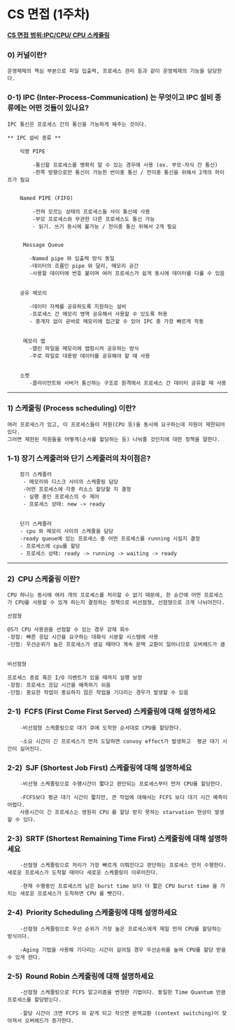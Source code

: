 # CS 면접 (1주차)

[**CS 면접** **범위:IPC/CPU/ CPU 스케줄링**](https://gyoogle.dev/blog/computer-science/operating-system/IPC.html)


### 0) **커널이란?**

    운영체제의 핵심 부분으로 파일 입출력, 프로세스 관리 등과 같이 운영체제의 기능을 담당한다.

### 0-1) **IPC (Inter-Process-Communication) 는** **무엇이고** **IPC 설비** **종류에는** **어떤** **것들이** **있나요?**

    IPC 통신은 프로세스 간의 통신을 가능하게 해주는 것이다.

    ** IPC 설비 종류 **

        익명 PIPE 

            -통신할 프로세스를 명확히 알 수 있는 경우에 사용 (ex. 부모-자식 간 통신) 
            -한쪽 방향으로만 통신이 가능한 반이중 통신 / 전이중 통신을 위해서 2개의 파이프가 필요
    

        Named PIPE (FIFO)

            -전혀 모르는 상태의 프로세스들 사이 통신에 사용 
            -부모 프로세스와 무관한 다른 프로세스도 통신 가능 
            - 읽기. 쓰기 동시에 불가능 / 전이중 통신 위해서 2개 필요


         Message Queue
         
           -Named pipe 와 입출력 방식 동일 
           -데이터의 흐름인 pipe 와 달리, 메모리 공간 
           -사용할 데이터에 번호 붙이며 여러 프로세스가 쉽게 동시에 데이터를 다룰 수 있음


        공유 메모리
        
           -데이터 자체를 공유하도록 지원하는 설비 
           -프로세스 간 메모리 영역 공유해서 사용할 수 있도록 허용 
           - 중개자 없이 곧바로 메모리에 접근할 수 있어 IPC 중 가장 빠르게 작동


         메모리 맵 
           -열린 파일을 메모리에 맵핑시켜 공유하는 방식 
           -주로 파일로 대용량 데이터를 공유해야 할 때 사용


        소켓 
           -클라이언트와 서버가 통신하는 구조로 원격에서 프로세스 간 데이터 공유할 때 사용


---

### 1) **스케줄링** **(Process scheduling) 이란?**

    여러 프로세스가 있고, 이 프로세스들이 자원(CPU 등)을 동시에 요구하는데 자원이 제한되어 있다. 
    그러면 제한된 자원들을 어떻게(순서를 할당하는 등) 나눠줄 것인지에 대한 정책을 말한다. 

### 1-1) **장기** **스케줄러와** **단기** **스케줄러의** **차이점은?**

        장기 스케줄러 
         - 메모리와 디스크 사이의 스케줄링 담당
         -어떤 프로세스에 각종 리소스 할당할 지 결정 
         - 실행 중인 프로세스의 수 제어 
         - 프로세스 상태: new -> ready


        단기 스케줄러 
        - cpu 와 메모리 사이의 스케줄을 담당
        -ready queue에 있는 프로세스 중 어떤 프로세스를 running 시킬지 결정
        - 프로세스에 cpu를 할당 
        - 프로세스 상태: ready -> running -> waiting -> ready 

---

### **2)  CPU 스케줄링** **이란?** 

    CPU 하나는 동시에 여러 개의 프로세스를 처리할 수 없기 때문에, 한 순간에 어떤 프로세스가 CPU를 사용할 수 있게 하는지 결정하는 정책으로 비선점형, 선점형으로 크게 나뉘어진다.

    선점형 

    OS가 CPU 사용권을 선점할 수 있는 경우 강제 회수 
    -장점: 빠른 응답 시간을 요구하는 대화식 시분할 시스템에 사용 
    -단점: 우선순위가 높은 프로세스가 생길 때마다 계속 문맥 교환이 일어나므로 오버헤드가 큼


    비선점형
    
    프로세스 종료 혹은 I/O 이벤트가 있을 때까지 실행 보장 
    -장점: 프로세스 응답 시간을 예측하기 쉬움 
    -단점: 중요한 작업이 중요하지 않은 작업을 기다리는 경우가 발생할 수 있음


### **2-1)  FCFS (First Come First Served) 스케줄링에** **대해** **설명하세요** 

        -비선점형 스케줄링으로 대기 큐에 도착한 순서대로 CPU를 할당한다.

        -소요 시간이 긴 프로세스가 먼저 도달하면 convoy effect가 발생하고  평균 대기 시간이 길어진다.


### **2-2)  SJF (Shortest Job First) 스케줄링에** **대해** **설명하세요** 

        -비선형 스케줄링으로 수행시간이 짧다고 판단되는 프로세스부터 먼저 CPU를 할당한다. 

        -FCFS보다 평균 대기 시간이 짧지만, 큰 작업에 대해서는 FCFS 보다 대기 시간 예측이 어렵다. 
        사용시간이 긴 프로세스는 영원히 CPU 를 할당 받지 못하는 starvation 현상이 발생할 수 있다.


### **2-3)  SRTF (Shortest Remaining Time First) 스케줄링에** **대해** **설명하세요**

 
        -선점형 스케줄링으로 처리가 가장 빠르게 이뤄진다고 판단하는 프로세스 먼저 수행한다. 새로운 프로세스가 도착할 때마다 새로운 스케줄링이 이루어진다.

        -현재 수행중인 프로세스의 남은 burst time 보다 더 짧은 CPU burst time 을 가지는 새로운 프로세스가 도착하면 CPU 를 뺏긴다.


### **2-4)  Priority Scheduling 스케줄링에** **대해** **설명하세요** 

        -선점형 스케줄링으로 우선 순위가 가장 높은 프로세스에게 제일 먼저 CPU를 할당하는 방식이다.

        -Aging 기법을 사용해 기다리는 시간이 길어질 경우 우선순위를 높여 CPU를 할당 받을 수 있게 한다.


### **2-5)  Round Robin 스케줄링에** **대해** **설명하세요** 

        -선점형 스케줄링으로 FCFS 알고리즘을 변형한 기법이다. 동일한 Time Quantum 만큼 프로세스를 할당받는다.

        -할당 시간이 크면 FCFS 와 같게 되고 작으면 문맥교환 (context switching)이 잦아져서 오버헤드가 증가한다.
